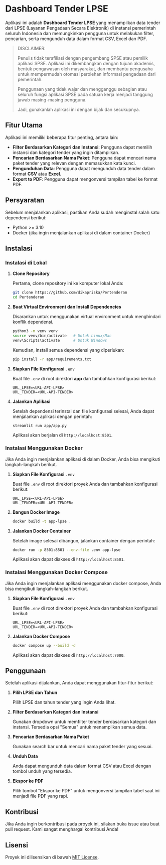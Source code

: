 # Dashboard Tender LPSE

Aplikasi ini adalah **Dashboard Tender LPSE** yang menampilkan data tender dari LPSE (Layanan Pengadaan Secara Elektronik) di instansi pemerintah seluruh Indonesia dan memungkinkan pengguna untuk melakukan filter, pencarian, serta mengunduh data dalam format CSV, Excel dan PDF.

> DISCLAIMER:
>
> Penulis tidak terafiliasi dengan pengembang SPSE atau pemilik aplikasi SPSE. Aplikasi ini dikembangkan dengan tujuan akademis, bentuk pengawasan oleh masyarakat, dan membantu pengusaha untuk mempermudah otomasi perolehan informasi pengadaan dari pemerintah.
>
> Penggunaan yang tidak wajar dan mengganggu sebagian atau seluruh fungsi aplikasi SPSE pada satuan kerja menjadi tanggung jawab masing-masing pengguna.
>
> Jadi, gunakanlah aplikasi ini dengan bijak dan secukupnya.

## Fitur Utama

Aplikasi ini memiliki beberapa fitur penting, antara lain:

- **Filter Berdasarkan Kategori dan Instansi**: Pengguna dapat memilih instansi dan kategori tender yang ingin ditampilkan.
- **Pencarian Berdasarkan Nama Paket**: Pengguna dapat mencari nama paket tender yang relevan dengan memasukkan kata kunci.
- **Pengunduhan Data**: Pengguna dapat mengunduh data tender dalam format **CSV** atau **Excel**.
- **Export to PDF**: Pengguna dapat mengonversi tampilan tabel ke format PDF.

## Persyaratan

Sebelum menjalankan aplikasi, pastikan Anda sudah menginstal salah satu dependensi berikut:

- Python &gt;= 3.10
- Docker (jika ingin menjalankan aplikasi di dalam container Docker)

## Instalasi

### Instalasi di Lokal

1. **Clone Repository**

   Pertama, clone repository ini ke komputer lokal Anda:

   ```bash
   git clone https://github.com/dikapriska/Pertenderan
   cd Pertenderan
   ```

2. **Buat Virtual Environment dan Install Dependencies**

   Disarankan untuk menggunakan virtual environment untuk menghindari konflik dependensi.

   ```bash
   python3 -m venv venv
   source venv/bin/activate   # Untuk Linux/Mac
   venv\Scripts\activate      # Untuk Windows
   ```

   Kemudian, install semua dependensi yang diperlukan:

   ```bash
   pip install -r app/requirements.txt
   ```

3. **Siapkan File Konfigurasi** `.env`

   Buat file `.env` di root direktori **app** dan tambahkan konfigurasi berikut:

   ```
   URL_LPSE=<URL-API-LPSE>
   URL_TENDER=<URL-API-TENDER>
   ```

4. **Jalankan Aplikasi**

   Setelah dependensi terinstal dan file konfigurasi selesai, Anda dapat menjalankan aplikasi dengan perintah:

   ```bash
   streamlit run app/app.py
   ```

   Aplikasi akan berjalan di `http://localhost:8501`.

### Instalasi Menggunakan Docker

Jika Anda ingin menjalankan aplikasi di dalam Docker, Anda bisa mengikuti langkah-langkah berikut.

1. **Siapkan File Konfigurasi** `.env`

   Buat file `.env` di root direktori proyek Anda dan tambahkan konfigurasi berikut:

   ```
   URL_LPSE=<URL-API-LPSE>
   URL_TENDER=<URL-API-TENDER>
   ```

2. **Bangun Docker Image**

   ```bash
   docker build -t app-lpse .
   ```

3. **Jalankan Docker Container**

   Setelah image selesai dibangun, jalankan container dengan perintah:

   ```bash
   docker run -p 8501:8501 --env-file .env app-lpse
   ```

   Aplikasi akan dapat diakses di `http://localhost:8501`.

### Instalasi Menggunakan Docker Compose

Jika Anda ingin menjalankan aplikasi menggunakan docker compose, Anda bisa mengikuti langkah-langkah berikut.

1. **Siapkan File Konfigurasi** `.env`

   Buat file `.env` di root direktori proyek Anda dan tambahkan konfigurasi berikut:

   ```
   URL_LPSE=<URL-API-LPSE>
   URL_TENDER=<URL-API-TENDER>
   ```

2. **Jalankan Docker Compose**

   ```bash
   docker compose up --build -d
   ```

   Aplikasi akan dapat diakses di `http://localhost:7000`.

## Penggunaan

Setelah aplikasi dijalankan, Anda dapat menggunakan fitur-fitur berikut:

1. **Pilih LPSE dan Tahun**

   Pilih LPSE dan tahun tender yang ingin Anda lihat.

2. **Filter Berdasarkan Kategori dan Instansi**

   Gunakan dropdown untuk memfilter tender berdasarkan kategori dan instansi. Tersedia opsi "Semua" untuk menampilkan semua data.

3. **Pencarian Berdasarkan Nama Paket**

   Gunakan search bar untuk mencari nama paket tender yang sesuai.

4. **Unduh Data**

   Anda dapat mengunduh data dalam format CSV atau Excel dengan tombol unduh yang tersedia.

5. **Ekspor ke PDF**

   Pilih tombol "Ekspor ke PDF" untuk mengonversi tampilan tabel saat ini menjadi file PDF yang rapi.

## Kontribusi

Jika Anda ingin berkontribusi pada proyek ini, silakan buka issue atau buat pull request. Kami sangat menghargai kontribusi Anda!

## Lisensi

Proyek ini dilisensikan di bawah [MIT License](https://mit-license.org).